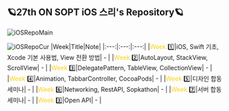 ## 🪐27th ON SOPT iOS 스리's Repository🪐
![iOSRepoMain](https://user-images.githubusercontent.com/42545818/94944514-53e60380-0514-11eb-92c1-8089bb225cce.png)

![iOSRepoCur](https://user-images.githubusercontent.com/42545818/94944499-4f214f80-0514-11eb-85c9-95ea3d2eb654.png)
|Week|Title|Note|
|:---:|:---:|:---:|
|<span style="color:#FDD017">Week</span> 1️⃣|iOS, Swift 기초, Xcode 기본 사용법, View 전환 방법| - |
|<span style="color:#FDD017">Week</span> 2️⃣|AutoLayout, StackView, ScrollView| - |
|<span style="color:#FDD017">Week</span> 3️⃣|DelegatePattern, TableView, CollectionView| - |
|<span style="color:#FDD017">Week</span> 4️⃣|Animation, TabbarController, CocoaPods| - |
|<span style="color:#FDD017">Week</span> 5️⃣|디자인 합동 세미나| - |
|<span style="color:#FDD017">Week</span> 6️⃣|Networking, RestAPI, Sopkathon| - |
|<span style="color:#FDD017">Week</span> 7️⃣|서버 합동 세미나| - |
|<span style="color:#FDD017">Week</span> 3️⃣|Open API| - |

